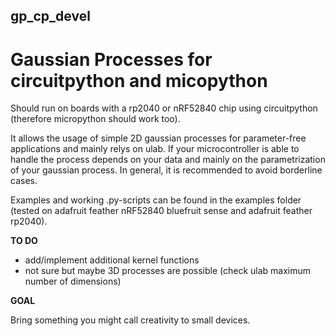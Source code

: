 ## gp_cp_devel

# Gaussian Processes for circuitpython and micopython

Should run on boards with a rp2040 or nRF52840 chip using circuitpython (therefore micropython should work too). 

It allows the usage of simple 2D gaussian processes for parameter-free applications and mainly relys on ulab. If your microcontroller is able to handle the process depends on your data and mainly on the parametrization of your gaussian process. In general, it is recommended to avoid borderline cases.

Examples and working .py-scripts can be found in the examples folder (tested on adafruit feather nRF52840 bluefruit sense and adafruit feather rp2040).

**TO DO**

- add/implement additional kernel functions
- not sure but maybe 3D processes are possible (check ulab maximum number of dimensions)


**GOAL**

Bring something you might call creativity to small devices.
